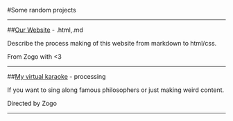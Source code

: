 #Some random projects

---

##[Our Website]() - .html,.md

Describe the process making of this website from markdown to html/css.

From Zogo with <3

---

##[My virtual karaoke]() - processing

If you want to sing along famous philosophers or just making weird content.

Directed by Zogo

---
